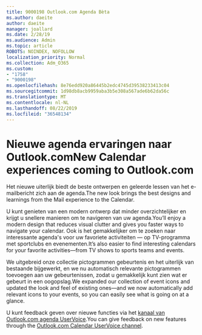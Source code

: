 ```yaml
---
title: 9000198 Outlook.com Agenda Bèta
ms.author: daeite
author: daeite
manager: joallard
ms.date: 2/28/19
ms.audience: Admin
ms.topic: article
ROBOTS: NOINDEX, NOFOLLOW
localization_priority: Normal
ms.collection: Adm_O365
ms.custom:
- "1758"
- "9000198"
ms.openlocfilehash: 8e76edd920a86445b2edc4745d39538233413c04
ms.sourcegitcommit: 1d98db8acb9959aba3b5e308a567ade6b62da56c
ms.translationtype: MT
ms.contentlocale: nl-NL
ms.lasthandoff: 08/22/2019
ms.locfileid: "36548134"
---
```

# <a name="new-calendar-experiences-coming-to-outlookcom"></a><span data-ttu-id="d35b9-102">Nieuwe agenda ervaringen naar Outlook.com</span><span class="sxs-lookup"><span data-stu-id="d35b9-102">New Calendar experiences coming to Outlook.com</span></span>

<span data-ttu-id="d35b9-103">Het nieuwe uiterlijk biedt de beste ontwerpen en geleerde lessen van het e-mailbericht zich aan de agenda.</span><span class="sxs-lookup"><span data-stu-id="d35b9-103">The new look brings the best designs and learnings from the Mail experience to the Calendar.</span></span>

<span data-ttu-id="d35b9-104">U kunt genieten van een modern ontwerp dat minder overzichtelijker en krijgt u snellere manieren om te navigeren van uw agenda.</span><span class="sxs-lookup"><span data-stu-id="d35b9-104">You’ll enjoy a modern design that reduces visual clutter and gives you faster ways to navigate your calendar.</span></span> <span data-ttu-id="d35b9-105">Ook is het gemakkelijker om te zoeken naar interessante agenda's voor uw favoriete activiteiten — op TV-programma met sportclubs en evenementen.</span><span class="sxs-lookup"><span data-stu-id="d35b9-105">It’s also easier to find interesting calendars for your favorite activities—from TV shows to sports teams and events.</span></span>

<span data-ttu-id="d35b9-106">We uitgebreid onze collectie pictogrammen gebeurtenis en het uiterlijk van bestaande bijgewerkt, en we nu automatisch relevante pictogrammen toevoegen aan uw gebeurtenissen, zodat u gemakkelijk kunt zien wat er gebeurt in een oogopslag.</span><span class="sxs-lookup"><span data-stu-id="d35b9-106">We expanded our collection of event icons and updated the look and feel of existing ones—and we now automatically add relevant icons to your events, so you can easily see what is going on at a glance.</span></span>

<span data-ttu-id="d35b9-107">U kunt feedback geven over nieuwe functies via het [kanaal van Outlook.com agenda UserVoice](https://outlook.uservoice.com/forums/601444-new-experiences-in-outlook-com?category_id=209197).</span><span class="sxs-lookup"><span data-stu-id="d35b9-107">You can give feedback on new features through the [Outlook.com Calendar UserVoice channel](https://outlook.uservoice.com/forums/601444-new-experiences-in-outlook-com?category_id=209197).</span></span>